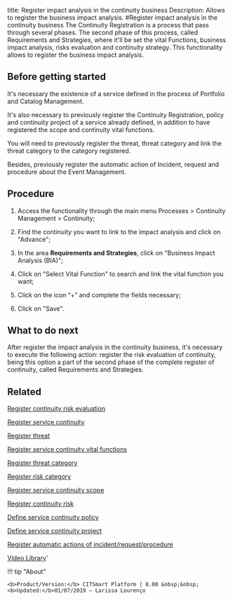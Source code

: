 title: Register impact analysis in the continuity business
Description: Allows to register the business impact analysis. 
#Register impact analysis in the continuity business
The Continuity Registration is a process that pass through several phases. The second phase of this process, called Requirements and Strategies, where it'll be set the vital Functions, business impact analysis, risks evaluation and continuity strategy. This functionality allows to register the business impact analysis.

Before getting started
--------------------------

It's necessary the existence of a service defined in the process of Portfolio
and Catalog Management.

It's also necessary to previously register the Continuity Registration, policy
and continuity project of a service already defined, in addition to have
registered the scope and continuity vital functions.

You will need to previously register the threat, threat category and link the
threat category to the category registered.

Besides, previously register the automatic action of Incident, request and
procedure about the Event Management.

Procedure
-------------

1.  Access the functionality through the main menu Processes \> Continuity
    Management \> Continuity;

2.  Find the continuity you want to link to the impact analysis and click on
    "Advance";

3.  In the area **Requirements and Strategies**, click on "Business Impact
    Analysis (BIA)";

4.  Click on "Select Vital Function" to search and link the vital function you
    want;

5.  Click on the icon “+” and complete the fields necessary;

6.  Click on "Save".

What to do next
-------------------

After register the impact analysis in the continuity business, it's necessary to
execute the following action: register the risk evaluation of continuity, being
this option a part of the second phase of the complete register of continuity,
called Requirements and Strategies.

Related
-----------

[Register continuity risk evaluation](/en-us/citsmart-platform-8/processes/continuity/use/continuity-risk-evaluation.html)

[Register service continuity](/en-us/citsmart-platform-8/processes/continuity/use/register-service-continuity.html)

[Register threat](/en-us/citsmart-platform-8/processes/continuity/use/register-threat.html)

[Register service continuity vital functions](/en-us/citsmart-platform-8/processes/continuity/use/continuity-vital-functions.html)

[Register threat category](/en-us/citsmart-platform-8/processes/continuity/use/threat-category.html)

[Register risk category](/en-us/citsmart-platform-8/processes/continuity/use/risk-category.html)

[Register service continuity scope](/en-us/citsmart-platform-8/processes/continuity/use/service-continuity-scope.html)

[Register continuity risk](/en-us/citsmart-platform-8/processes/continuity/use/register-continuity-risk.html)

[Define service continuity policy](/en-us/citsmart-platform-8/processes/continuity/use/continuity-policy.html)

[Define service continuity project](/en-us/citsmart-platform-8/processes/continuity/use/service-continuity-project.html)

[Register automatic actions of incident/request/procedure](/en-us/citsmart-platform-8/additional-features/automation-of-operation/configuration/register-automatic-actions-incident-request-procedure.html)

<i class='fa fa-youtube-play  fa-2x' style='color:#97ce17;vertical-align: middle;'> </i> [Video Library](https://www.youtube.com/playlist?list=PLB5qK2uzf2RPwpIsGu97d5LVHeTNzpTMC)'

!!! tip "About"

    <b>Product/Version:</b> CITSmart Platform | 8.00 &nbsp;&nbsp;
    <b>Updated:</b>01/07/2019 – Larissa Lourenço

